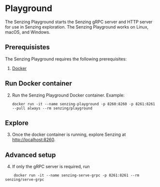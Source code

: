# Playground

The Senzing Playground starts the Senzing gRPC server and HTTP server for use in Senzing exploration.
The Senzing Playground works on Linux, macOS, and Windows.

## Prerequisistes

The Senzing Playground requires the following prerequisites:

1. [Docker]

## Run Docker container

2. Run the Senzing Playground Docker container.
   Example:

    ```console
    docker run -it --name senzing-playground -p 8260:8260 -p 8261:8261 --pull always --rm senzing/playground

    ```

## Explore

3. Once the docker container is running, explore Senzing at [http://localhost:8260].

## Advanced setup

4. If only the gRPC server is required, run

```console
    docker run -it --name senzing-serve-grpc -p 8261:8261 --rm senzing/serve-grpc

```

[Docker]: https://github.com/senzing-garage/knowledge-base/blob/main/WHATIS/docker.md
[http://localhost:8260]: http://localhost:8260
